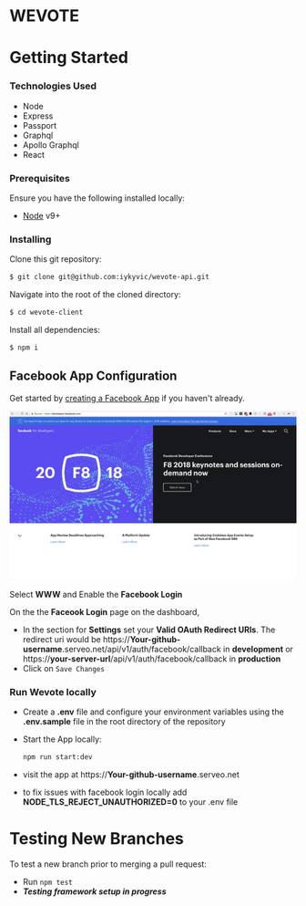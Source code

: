 # WEVOTE

# Getting Started

### Technologies Used
- Node
- Express
- Passport
- Graphql
- Apollo Graphql
- React

### Prerequisites
Ensure you have the following installed locally:
- [Node](https://nodejs.org/en/) v9+

### Installing
Clone this git repository:
```sh
$ git clone git@github.com:iykyvic/wevote-api.git
```
Navigate into the root of the cloned directory:
```sh
$ cd wevote-client
```
Install all dependencies:
```sh
$ npm i
```

## Facebook App Configuration
Get started by [creating a Facebook App](https://developers.facebook.com/apps/) if you haven't already.

![Configuring The Facebook App](./server/assets/facebook-app-config.gif)

Select **WWW** and Enable the **Facebook Login**

On the the **Faceook Login** page on the dashboard,
- In the section for **Settings** set your **Valid OAuth Redirect URIs**. The redirect uri would be https://**Your-github-username**.serveo.net/api/v1/auth/facebook/callback in **development** or https://**your-server-url**/api/v1/auth/facebook/callback in **production**
- Click on `Save Changes`


### Run Wevote locally
- Create a **.env** file and configure your environment variables using the **.env.sample** file in the root directory of the repository

- Start the App locally:
  ```sh
  npm run start:dev
  ```
- visit the app at https://**Your-github-username**.serveo.net
- to fix issues with facebook login locally add **NODE_TLS_REJECT_UNAUTHORIZED=0** to your .env file

# Testing New Branches
To test a new branch prior to merging a pull request:
- Run `npm test`
- **_Testing framework setup in progress_**

